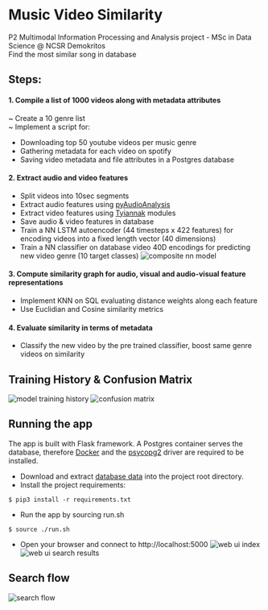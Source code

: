 # Music Video Similarity
P2 Multimodal Information Processing and Analysis project - MSc in Data Science @ NCSR Demokritos <br>
Find the most similar song in database

## Steps:
#### 1. Compile a list of 1000 videos along with metadata attributes
~ Create a 10 genre list <br>
~ Implement a script for:
- Downloading top 50 youtube videos per music genre
- Gathering metadata for each video on spotify
- Saving video metadata and file attributes in a Postgres database
 
#### 2. Extract audio and video features
- Split videos into 10sec segments
- Extract audio features using [pyAudioAnalysis](https://github.com/tyiannak/pyAudioAnalysis)
- Extract video features using [Tyiannak](https://github.com/tyiannak/multimodalAnalysis) modules
- Save audio & video features in database
- Train a NN LSTM autoencoder (44 timesteps x 422 features) for encoding videos into a fixed length vector (40 dimensions)
- Train a NN classifier on database video 40D encodings for predicting new video genre (10 target classes) 
![composite nn model](model/composite.png?raw=true "composite autoencoder-classifier")

#### 3. Compute similarity graph for audio, visual and audio-visual feature representations
- Implement KNN on SQL evaluating distance weights along each feature
- Use Euclidian and Cosine similarity metrics

#### 4. Evaluate similarity in terms of metadata
- Classify the new video by the pre trained classifier, boost same genre videos on similarity

## Training History & Confusion Matrix
![model training history](app/static/img/train_history.png?raw=true "composite model training history")
![confusion matrix](app/static/img/heatmap.png?raw=true "confusion matrix")

## Running the app
The app is built with Flask framework. A Postgres container serves the database, therefore [Docker](https://docs.docker.com/install/) and the [psycopg2](https://www.psycopg.org/docs/install.html) driver are required to be installed.
- Download and extract [database data]() into the project root directory.
- Install the project requirements:
```
$ pip3 install -r requirements.txt
```
- Run the app by sourcing run.sh
```
$ source ./run.sh
```
- Open your browser and connect to http://localhost:5000
![web ui index](app/static/img/index-ui.png)
![web ui search results](app/static/img/search-ui.png)

## Search flow
![search flow](app/static/img/search_flow.png?raw=true "search flow")
